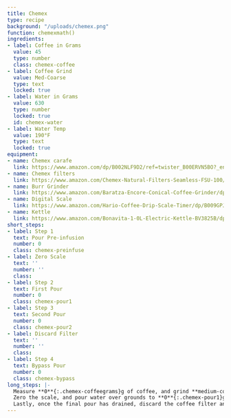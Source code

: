 ```yaml
---
title: Chemex
type: recipe
background: "/uploads/chemex.png"
function: chemexmath()
ingredients:
- label: Coffee in Grams
  value: 45
  type: number
  class: chemex-coffee
- label: Coffee Grind
  value: Med-Coarse
  type: text
  locked: true
- label: Water in Grams
  value: 630
  type: number
  locked: true
  id: chemex-water
- label: Water Temp
  value: 190°F
  type: text
  locked: true
equipment:
- name: Chemex carafe
  link: https://www.amazon.com/dp/B002NLF9D2/ref=twister_B00ERVN5BO?_encoding=UTF8&psc=1
- name: Chemex filters
  link: https://www.amazon.com/Chemex-Natural-Filters-Seamless-FSU-100/dp/B017OFOP68/ref=sr_1_1?s=home-garden&dd=9EHnhMNmA3xY1_hZICv78A%2C%2C&ddc_refnmnt=pfod&ie=UTF8&qid=1516332985&sr=1-1&keywords=chemex+filters&refinements=p_97%3A11292772011
- name: Burr Grinder
  link: https://www.amazon.com/Baratza-Encore-Conical-Coffee-Grinder/dp/B007F183LK/ref=sr_1_2_sspa?s=home-garden&ie=UTF8&qid=1516333031&sr=1-2-spons&keywords=baratza+burr+grinder&psc=1
- name: Digital Scale
  link: https://www.amazon.com/Hario-Coffee-Drip-Scale-Timer/dp/B009GPJMOU/ref=pd_sim_79_7?_encoding=UTF8&pd_rd_i=B009GPJMOU&pd_rd_r=6EDS0M09SHYCMHZG0VKS&pd_rd_w=ZjxhR&pd_rd_wg=rMMrE&psc=1&refRID=6EDS0M09SHYCMHZG0VKS
- name: Kettle
  link: https://www.amazon.com/Bonavita-1-0L-Electric-Kettle-BV3825B/dp/B005YR0GDA/ref=sr_1_3?s=home-garden&ie=UTF8&qid=1516333092&sr=1-3&keywords=bona+vita+kettle
short_steps:
- label: Step 1
  text: Pour Pre-infusion
  number: 0
  class: chemex-preinfuse
- label: Zero Scale
  text: ''
  number: ''
  class: 
- label: Step 2
  text: First Pour
  number: 0
  class: chemex-pour1
- label: Step 3
  text: Second Pour
  number: 0
  class: chemex-pour2
- label: Discard Filter
  text: ''
  number: ''
  class: 
- label: Step 4
  text: Bypass Pour
  number: 0
  class: chemex-bypass
long_steps: |-
  Measure **0**{:.chemex-coffeegrams}g of coffee, and grind **medium-coarse**. Bring **0**{:.chemex-water}g of water to a boil (or 190°f). Rinse filter, place grounds in top of chemex and pour a preinfusion of **0**{:.chemex-water}g. Wait 15-30 seconds.
  Zero the scale, and pour water over grounds to **0**{:.chemex-pour1}g in a circlular motion. Once the previous pour has drained, continue pouring to **0**{:.chemex-pour2}g.
  Lastly, once the final pour has drained, discard the coffee filter and add a **0**{:.chemex-bypass}g bypass pour directly into the brewed coffee.
---
```


